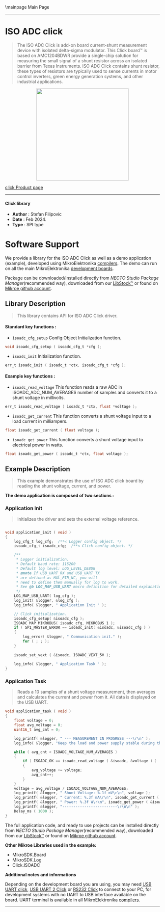 \mainpage Main Page

---
# ISO ADC click

> The ISO ADC Click is add-on board current-shunt measurement device with isolated delta-sigma modulator. This Click board™ is based on AMC1204BDWR provide a single-chip solution for measuring the small signal of a shunt resistor across an isolated barrier from Texas Instruments. ISO ADC Click contains shunt resistor, these types of resistors are typically used to sense currents in motor control inverters, green energy generation systems, and other industrial applications.

<p align="center">
  <img src="https://download.mikroe.com/images/click_for_ide/isoadc_click.png" height=300px>
</p>

[click Product page](https://www.mikroe.com/iso-adc-click)

---


#### Click library

- **Author**        : Stefan Filipovic
- **Date**          : Feb 2024.
- **Type**          : SPI type


# Software Support

We provide a library for the ISO ADC Click
as well as a demo application (example), developed using MikroElektronika
[compilers](https://www.mikroe.com/necto-studio).
The demo can run on all the main MikroElektronika [development boards](https://www.mikroe.com/development-boards).

Package can be downloaded/installed directly from *NECTO Studio Package Manager*(recommended way), downloaded from our [LibStock&trade;](https://libstock.mikroe.com) or found on [Mikroe github account](https://github.com/MikroElektronika/mikrosdk_click_v2/tree/master/clicks).

## Library Description

> This library contains API for ISO ADC Click driver.

#### Standard key functions :

- `isoadc_cfg_setup` Config Object Initialization function.
```c
void isoadc_cfg_setup ( isoadc_cfg_t *cfg );
```

- `isoadc_init` Initialization function.
```c
err_t isoadc_init ( isoadc_t *ctx, isoadc_cfg_t *cfg );
```

#### Example key functions :

- `isoadc_read_voltage` This function reads a raw ADC in ISOADC_ADC_NUM_AVERAGES number of samples and converts it to a shunt voltage in millivolts.
```c
err_t isoadc_read_voltage ( isoadc_t *ctx, float *voltage );
```

- `isoadc_get_current` This function converts a shunt voltage input to a load current in milliampers.
```c
float isoadc_get_current ( float voltage );
```

- `isoadc_get_power` This function converts a shunt voltage input to electrical power in watts.
```c
float isoadc_get_power ( isoadc_t *ctx, float voltage );
```

## Example Description

> This example demonstrates the use of ISO ADC click board by reading the shunt voltage, current, and power.

**The demo application is composed of two sections :**

### Application Init

> Initializes the driver and sets the external voltage reference.

```c

void application_init ( void )
{
    log_cfg_t log_cfg;  /**< Logger config object. */
    isoadc_cfg_t isoadc_cfg;  /**< Click config object. */

    /** 
     * Logger initialization.
     * Default baud rate: 115200
     * Default log level: LOG_LEVEL_DEBUG
     * @note If USB_UART_RX and USB_UART_TX 
     * are defined as HAL_PIN_NC, you will 
     * need to define them manually for log to work. 
     * See @b LOG_MAP_USB_UART macro definition for detailed explanation.
     */
    LOG_MAP_USB_UART( log_cfg );
    log_init( &logger, &log_cfg );
    log_info( &logger, " Application Init " );

    // Click initialization.
    isoadc_cfg_setup( &isoadc_cfg );
    ISOADC_MAP_MIKROBUS( isoadc_cfg, MIKROBUS_1 );
    if ( SPI_MASTER_ERROR == isoadc_init( &isoadc, &isoadc_cfg ) )
    {
        log_error( &logger, " Communication init." );
        for ( ; ; );
    }
    
    isoadc_set_vext ( &isoadc, ISOADC_VEXT_5V );
    
    log_info( &logger, " Application Task " );
}

```

### Application Task

> Reads a 10 samples of a shunt voltage measurement, then averages and calculates the current and power from it. All data is displayed on the USB UART.

```c
void application_task ( void )
{
    float voltage = 0;
    float avg_voltage = 0;
    uint16_t avg_cnt = 0; 

    log_printf( &logger, " --- MEASUREMENT IN PROGRESS ---\r\n" );
    log_info( &logger, "Keep the load and power supply stable during the measurement process\r\n" );

    while ( avg_cnt < ISOADC_VOLTAGE_NUM_AVERAGES )
    {
        if ( ISOADC_OK == isoadc_read_voltage ( &isoadc, &voltage ) )
        {
            avg_voltage += voltage;
            avg_cnt++;
        }
    }
    voltage = avg_voltage / ISOADC_VOLTAGE_NUM_AVERAGES;
    log_printf( &logger, " Shunt Voltage: %.1f mV\r\n", voltage );
    log_printf( &logger, " Current: %.3f mA\r\n", isoadc_get_current ( voltage ) );
    log_printf( &logger, " Power: %.3f W\r\n", isoadc_get_power ( &isoadc, voltage ) );
    log_printf( &logger, "-------------------------\r\n\n" );
    Delay_ms ( 1000 );
}
```

The full application code, and ready to use projects can be installed directly from *NECTO Studio Package Manager*(recommended way), downloaded from our [LibStock&trade;](https://libstock.mikroe.com) or found on [Mikroe github account](https://github.com/MikroElektronika/mikrosdk_click_v2/tree/master/clicks).

**Other Mikroe Libraries used in the example:**

- MikroSDK.Board
- MikroSDK.Log
- Click.ISOADC

**Additional notes and informations**

Depending on the development board you are using, you may need
[USB UART click](https://www.mikroe.com/usb-uart-click),
[USB UART 2 Click](https://www.mikroe.com/usb-uart-2-click) or
[RS232 Click](https://www.mikroe.com/rs232-click) to connect to your PC, for
development systems with no UART to USB interface available on the board. UART
terminal is available in all MikroElektronika
[compilers](https://shop.mikroe.com/compilers).

---
